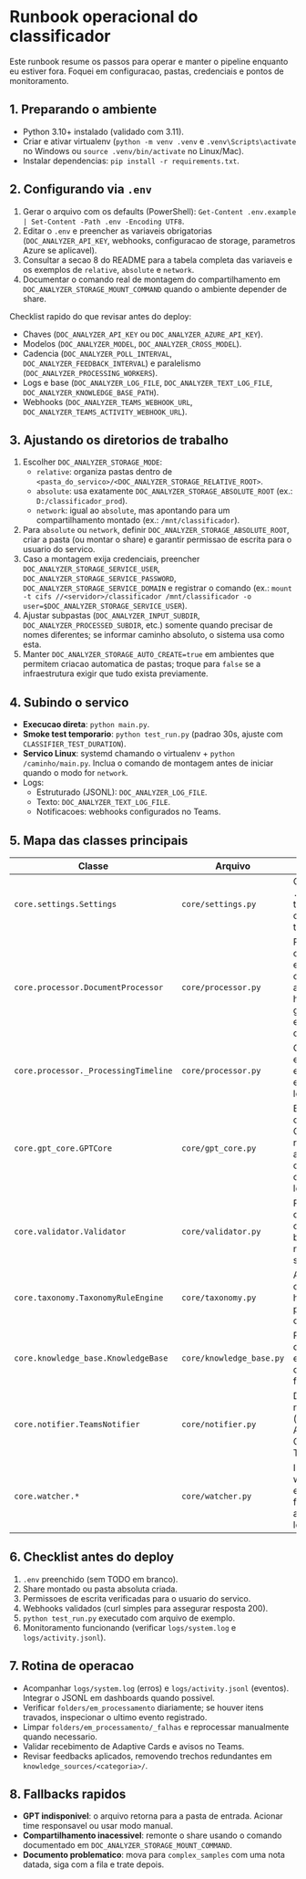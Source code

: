 # Runbook operacional do classificador

Este runbook resume os passos para operar e manter o pipeline enquanto eu estiver fora. Foquei em configuracao, pastas, credenciais e pontos de monitoramento.

## 1. Preparando o ambiente
- Python 3.10+ instalado (validado com 3.11).
- Criar e ativar virtualenv (`python -m venv .venv` e `.venv\Scripts\activate` no Windows ou `source .venv/bin/activate` no Linux/Mac).
- Instalar dependencias: `pip install -r requirements.txt`.

## 2. Configurando via `.env`
1. Gerar o arquivo com os defaults (PowerShell): `Get-Content .env.example | Set-Content -Path .env -Encoding UTF8`.
2. Editar o `.env` e preencher as variaveis obrigatorias (`DOC_ANALYZER_API_KEY`, webhooks, configuracao de storage, parametros Azure se aplicavel).
3. Consultar a secao 8 do README para a tabela completa das variaveis e os exemplos de `relative`, `absolute` e `network`.
4. Documentar o comando real de montagem do compartilhamento em `DOC_ANALYZER_STORAGE_MOUNT_COMMAND` quando o ambiente depender de share.

Checklist rapido do que revisar antes do deploy:
- Chaves (`DOC_ANALYZER_API_KEY` ou `DOC_ANALYZER_AZURE_API_KEY`).
- Modelos (`DOC_ANALYZER_MODEL`, `DOC_ANALYZER_CROSS_MODEL`).
- Cadencia (`DOC_ANALYZER_POLL_INTERVAL`, `DOC_ANALYZER_FEEDBACK_INTERVAL`) e paralelismo (`DOC_ANALYZER_PROCESSING_WORKERS`).
- Logs e base (`DOC_ANALYZER_LOG_FILE`, `DOC_ANALYZER_TEXT_LOG_FILE`, `DOC_ANALYZER_KNOWLEDGE_BASE_PATH`).
- Webhooks (`DOC_ANALYZER_TEAMS_WEBHOOK_URL`, `DOC_ANALYZER_TEAMS_ACTIVITY_WEBHOOK_URL`).

## 3. Ajustando os diretorios de trabalho
1. Escolher `DOC_ANALYZER_STORAGE_MODE`:
   - `relative`: organiza pastas dentro de `<pasta_do_servico>/<DOC_ANALYZER_STORAGE_RELATIVE_ROOT>`.
   - `absolute`: usa exatamente `DOC_ANALYZER_STORAGE_ABSOLUTE_ROOT` (ex.: `D:/classificador_prod`).
   - `network`: igual ao `absolute`, mas apontando para um compartilhamento montado (ex.: `/mnt/classificador`).
2. Para `absolute` ou `network`, definir `DOC_ANALYZER_STORAGE_ABSOLUTE_ROOT`, criar a pasta (ou montar o share) e garantir permissao de escrita para o usuario do servico.
3. Caso a montagem exija credenciais, preencher `DOC_ANALYZER_STORAGE_SERVICE_USER`, `DOC_ANALYZER_STORAGE_SERVICE_PASSWORD`, `DOC_ANALYZER_STORAGE_SERVICE_DOMAIN` e registrar o comando (ex.: `mount -t cifs //<servidor>/classificador /mnt/classificador -o user=$DOC_ANALYZER_STORAGE_SERVICE_USER`).
4. Ajustar subpastas (`DOC_ANALYZER_INPUT_SUBDIR`, `DOC_ANALYZER_PROCESSED_SUBDIR`, etc.) somente quando precisar de nomes diferentes; se informar caminho absoluto, o sistema usa como esta.
5. Manter `DOC_ANALYZER_STORAGE_AUTO_CREATE=true` em ambientes que permitem criacao automatica de pastas; troque para `false` se a infraestrutura exigir que tudo exista previamente.

## 4. Subindo o servico
- **Execucao direta**: `python main.py`.
- **Smoke test temporario**: `python test_run.py` (padrao 30s, ajuste com `CLASSIFIER_TEST_DURATION`).
- **Servico Linux**: systemd chamando o virtualenv + `python /caminho/main.py`. Inclua o comando de montagem antes de iniciar quando o modo for `network`.
- Logs:
  - Estruturado (JSONL): `DOC_ANALYZER_LOG_FILE`.
  - Texto: `DOC_ANALYZER_TEXT_LOG_FILE`.
  - Notificacoes: webhooks configurados no Teams.

## 5. Mapa das classes principais
| Classe | Arquivo | Resumo |
| --- | --- | --- |
| `core.settings.Settings` | `core/settings.py` | Carrega o `.env`, valida tipos e expoe configuracao tipada. |
| `core.processor.DocumentProcessor` | `core/processor.py` | Pipeline completo: extrai texto, chama GPT, aplica heuristicas, gera pacotes e atualiza conhecimento. |
| `core.processor._ProcessingTimeline` | `core/processor.py` | Cronometra etapas, gera eventos estruturados e logs. |
| `core.gpt_core.GPTCore` | `core/gpt_core.py` | Envolve chamadas GPT/Azure, retries e adaptacoes com base em conhecimento local. |
| `core.validator.Validator` | `core/validator.py` | Refaz analise quando a confianca fica baixa e normaliza saidas. |
| `core.taxonomy.TaxonomyRuleEngine` | `core/taxonomy.py` | Ajusta categoria com heuristica de palavras-chave. |
| `core.knowledge_base.KnowledgeBase` | `core/knowledge_base.py` | Persiste conhecimento estruturado, documentos e feedback. |
| `core.notifier.TeamsNotifier` | `core/notifier.py` | Dispara notificacoes (atividade + Adaptive Card) no Teams. |
| `core.watcher.*` | `core/watcher.py` | Implementa watchers de entrada e feedback, alem do logger JSONL. |

## 6. Checklist antes do deploy
1. `.env` preenchido (sem TODO em branco).
2. Share montado ou pasta absoluta criada.
3. Permissoes de escrita verificadas para o usuario do servico.
4. Webhooks validados (curl simples para assegurar resposta 200).
5. `python test_run.py` executado com arquivo de exemplo.
6. Monitoramento funcionando (verificar `logs/system.log` e `logs/activity.jsonl`).

## 7. Rotina de operacao
- Acompanhar `logs/system.log` (erros) e `logs/activity.jsonl` (eventos). Integrar o JSONL em dashboards quando possivel.
- Verificar `folders/em_processamento` diariamente; se houver itens travados, inspecionar o ultimo evento registrado.
- Limpar `folders/em_processamento/_falhas` e reprocessar manualmente quando necessario.
- Validar recebimento de Adaptive Cards e avisos no Teams.
- Revisar feedbacks aplicados, removendo trechos redundantes em `knowledge_sources/<categoria>/`.

## 8. Fallbacks rapidos
- **GPT indisponivel**: o arquivo retorna para a pasta de entrada. Acionar time responsavel ou usar modo manual.
- **Compartilhamento inacessivel**: remonte o share usando o comando documentado em `DOC_ANALYZER_STORAGE_MOUNT_COMMAND`.
- **Documento problematico**: mova para `complex_samples` com uma nota datada, siga com a fila e trate depois.

